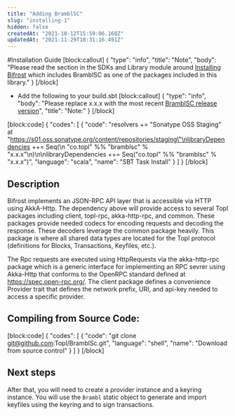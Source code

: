 ```yaml
---
title: "Adding BramblSC"
slug: "installing-1"
hidden: false
createdAt: "2021-10-12T15:59:06.168Z"
updatedAt: "2021-11-29T18:31:16.491Z"
---
```

#Installation Guide 
[block:callout]
{
  "type": "info",
  "title": "Note",
  "body": "Please read the section in the SDKs and Library module around [Installing Bifrost](doc:installing-bifrost) which includes BramblSC as one of the packages included in this library."
}
[/block]
* Add the following to your build.sbt
[block:callout]
{
  "type": "info",
  "body": "Please replace x.x.x with the most recent [BramblSC release version](doc:topl-protocol-release-notes)",
  "title": "Note:"
}
[/block]

[block:code]
{
  "codes": [
    {
      "code": "resolvers +=  \"Sonatype OSS Staging\" at \"https://s01.oss.sonatype.org/content/repositories/staging\"\nlibraryDependencies ++= Seq(\n  \"co.topl\" %% \"bramblsc\" % \"x.x.x\"\n)\n\nlibraryDependencies ++= Seq(\"co.topl\" %% \"bramblsc\" % \"x.x.x\")",
      "language": "scala",
      "name": "SBT Task Install"
    }
  ]
}
[/block]
## Description

Bifrost implements an JSON-RPC API layer that is accessible via HTTP using AkkA-Http. The dependency above will provide access to several Topl packages including client, topl-rpc, akka-http-rpc, and common. These packages provide needed codecs for encoding requests and decoding the response. These decoders leverage the common package heavily. This package is where all shared data types are located for the Topl protocol (definitions for Blocks, Transactions, Keyfiles, etc.).

The Rpc requests are executed using HttpRequests via the akka-http-rpc package which is a generic interface for implementing an RPC sevrer using Akka-Http that conforms to the OpenRPC standard defined at https://spec.open-rpc.org/. The client package defines a convenience Provider trait that defines the network prefix, URI, and api-key needed to access a specific provider.

## Compiling from Source Code: 
[block:code]
{
  "codes": [
    {
      "code": "git clone git@github.com:Topl/BramblSc.git",
      "language": "shell",
      "name": "Download from source control"
    }
  ]
}
[/block]
## Next steps

After that, you will need to create a provider instance and a keyring instance. You will use the `Brambl` static object to generate and import keyfiles using the keyring and to sign transactions.